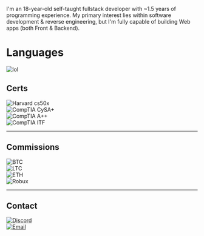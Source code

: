I'm an 18-year-old self-taught fullstack developer with ~1.5 years of programming experience. My primary interest lies within software development & reverse engineering, but I'm fully capable of building Web apps (both Front & Backend).

# Languages

![lol](https://go-skill-icons.vercel.app/api/icons?titles=true&i=asm,cpp,c,cs,rust,python,js,ts,luau)

## Certs

![Harvard cs50x](https://custom-icon-badges.herokuapp.com/badge/Harvard-CS50x-orange?style=for-the-badge&logo=book&logoColor=white)  
![CompTIA CySA+](https://custom-icon-badges.herokuapp.com/badge/CompTIA-CySA%2B-blue?style=for-the-badge&logo=shield&logoColor=white)  
![CompTIA A++](https://custom-icon-badges.herokuapp.com/badge/CompTIA-A%2B%2B-darkblue?style=for-the-badge&logo=cpu&logoColor=white)  
![CompTIA ITF](https://custom-icon-badges.herokuapp.com/badge/CompTIA-ITF%2B-brightgreen?style=for-the-badge&logo=code&logoColor=white)  

---

## Commissions

![BTC](https://custom-icon-badges.herokuapp.com/badge/BTC-F7931A?style=for-the-badge&logo=bitcoin&logoColor=white)  
![LTC](https://custom-icon-badges.herokuapp.com/badge/LTC-gray?style=for-the-badge&logo=litecoin&logoColor=white)  
![ETH](https://custom-icon-badges.herokuapp.com/badge/ETH-3C3C3D?style=for-the-badge&logo=ethereum&logoColor=white)  
![Robux](https://custom-icon-badges.herokuapp.com/badge/Robux-107C10?style=for-the-badge&logo=roblox&logoColor=white)  

---

## Contact

[![Discord](https://custom-icon-badges.herokuapp.com/badge/Discord-Swedish.Psycho-7289DA?style=for-the-badge&logo=discord&logoColor=white)](https://discordapp.com/users/Swedish.Psycho)  
[![Email](https://custom-icon-badges.herokuapp.com/badge/Email-hat3damon%40gmail.com-red?style=for-the-badge&logo=gmail&logoColor=white)](mailto:hat3damon@gmail.com)  
